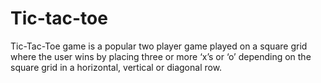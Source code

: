 # Tic-tac-toe
Tic-Tac-Toe game is a popular two player game played on a square grid where the user wins by  placing three or more ‘x’s or ‘o’ depending on the square grid in a horizontal, vertical or diagonal row.
